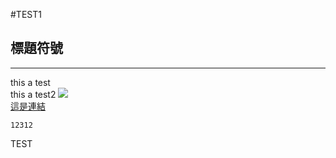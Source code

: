#TEST1
## 標題符號
---
this a test<br>
this a test2
![](https://upload.wikimedia.org/wikipedia/commons/thumb/c/c2/GitHub_Invertocat_Logo.svg/800px-GitHub_Invertocat_Logo.svg.png)<br>
[這是連結](https://upload.wikimedia.org/wikipedia/commons/thumb/c/c2/GitHub_Invertocat_Logo.svg/800px-GitHub_Invertocat_Logo.svg.png)
```
12312
```
TEST
